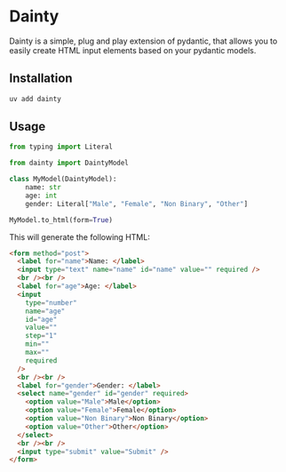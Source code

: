 # Dainty

Dainty is a simple, plug and play extension of pydantic, that allows you to
easily create HTML input elements based on your pydantic models.

## Installation

```bash
uv add dainty
```

## Usage

```python
from typing import Literal

from dainty import DaintyModel

class MyModel(DaintyModel):
    name: str
    age: int
    gender: Literal["Male", "Female", "Non Binary", "Other"]

MyModel.to_html(form=True)
```

This will generate the following HTML:

```html
<form method="post">
  <label for="name">Name: </label>
  <input type="text" name="name" id="name" value="" required />
  <br /><br />
  <label for="age">Age: </label>
  <input
    type="number"
    name="age"
    id="age"
    value=""
    step="1"
    min=""
    max=""
    required
  />
  <br /><br />
  <label for="gender">Gender: </label>
  <select name="gender" id="gender" required>
    <option value="Male">Male</option>
    <option value="Female">Female</option>
    <option value="Non Binary">Non Binary</option>
    <option value="Other">Other</option>
  </select>
  <br /><br />
  <input type="submit" value="Submit" />
</form>
```
